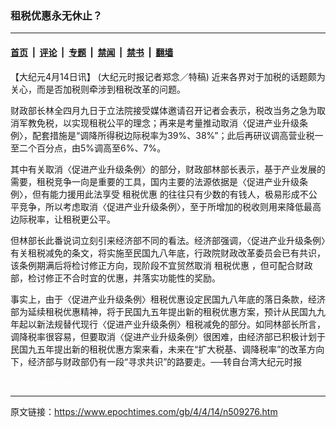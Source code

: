 ### 租税优惠永无休止？

---

#### [首页](../../../..?n509276) &nbsp;|&nbsp; [评论](../../../../../epoch-comment?n509276) &nbsp;|&nbsp; [专题](../../../../../epoch-special?n509276) &nbsp;|&nbsp; [禁闻](../../../../../epoch-news?n509276) &nbsp;|&nbsp; [禁书](../../../../../books?n509276) &nbsp;|&nbsp; [翻墙](https://github.com/gfw-breaker/nogfw/blob/master/README.md?n509276)


<div class="post_content" id="artbody" itemprop="articleBody">
 <!-- article content begin -->
 <p>
  【大纪元4月14日讯】 (大纪元时报记者郑念／特稿) 近来各界对于加税的话题颇为关心，而是否加税则牵涉到租税改革的问题。
 </p>
 <p>
  财政部长林全四月九日于立法院接受媒体邀请召开记者会表示，税改当务之急为取消军教免税，以实现租税公平的理念；再来是考量推动取消〈促进产业升级条例〉，配套措施是“调降所得税边际税率为39%、38%”；此后再研议调高营业税一至二个百分点，由5%调高至6%、7%。
 </p>
 <p>
  其中有关取消〈促进产业升级条例〉的部分，财政部林部长表示，基于产业发展的需要，租税竞争一向是重要的工具，国内主要的法源依据是〈促进产业升级条例〉，但有能力援用此法享受
  <ok href="https://www.epochtimes.com/gb/tag/%E7%A7%9F%E7%A8%8E%E4%BC%98%E6%83%A0.html">
   租税优惠
  </ok>
  的往往只有少数的有钱人，极易形成不公平竞争，所以考虑取消〈促进产业升级条例〉，至于所增加的税收则用来降低最高边际税率，让租税更公平。
 </p>
 <p>
  但林部长此番说词立刻引来经济部不同的看法。经济部强调，〈促进产业升级条例〉有关租税减免的条文，将实施至民国九八年底，行政院财政改革委员会已有共识，该条例期满后将检讨修正方向，现阶段不宜贸然取消
  <ok href="https://www.epochtimes.com/gb/tag/%E7%A7%9F%E7%A8%8E%E4%BC%98%E6%83%A0.html">
   租税优惠
  </ok>
  ，但可配合财政部，检讨修正不合时宜的优惠，并落实功能性的奖励。
 </p>
 <p>
  事实上，由于〈促进产业升级条例〉租税优惠设定民国九八年底的落日条款，经济部为延续租税优惠精神，将于民国九五年提出新的租税优惠方案，预计从民国九九年起以新法规替代现行〈促进产业升级条例〉租税减免的部分。如同林部长所言，调降税率很容易，但要取消〈促进产业升级条例〉很困难，由经济部已积极计划于民国九五年提出新的租税优惠方案来看，未来在“扩大税基、调降税率”的改革方向下，经济部与财政部仍有一段“寻求共识”的路要走。──转自台湾大纪元时报
 </p>
 <p>
  <font color="#ffffff">
   (http://www.dajiyuan.com)
  </font>
 </p>
 <!-- article content end -->
 <div id="below_article_ad">
 </div>
</div>


---

原文链接：https://www.epochtimes.com/gb/4/4/14/n509276.htm